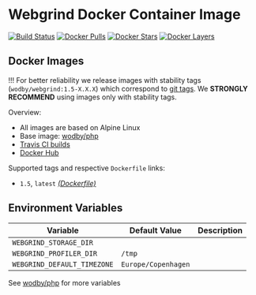 # Webgrind Docker Container Image 

[![Build Status](https://travis-ci.org/wodby/webgrind.svg?branch=master)](https://travis-ci.org/wodby/webgrind)
[![Docker Pulls](https://img.shields.io/docker/pulls/wodby/webgrind.svg)](https://hub.docker.com/r/wodby/webgrind)
[![Docker Stars](https://img.shields.io/docker/stars/wodby/webgrind.svg)](https://hub.docker.com/r/wodby/webgrind)
[![Docker Layers](https://images.microbadger.com/badges/image/wodby/webgrind.svg)](https://microbadger.com/images/wodby/webgrind)

## Docker Images

!!! For better reliability we release images with stability tags (`wodby/webgrind:1.5-X.X.X`) which correspond to [git tags](https://github.com/wodby/webgrind/releases). We **STRONGLY RECOMMEND** using images only with stability tags. 

Overview:

* All images are based on Alpine Linux
* Base image: [wodby/php](https://github.com/wodby/php)
* [Travis CI builds](https://travis-ci.org/wodby/webgrind) 
* [Docker Hub](https://hub.docker.com/r/wodby/webgrind)

Supported tags and respective `Dockerfile` links:

* `1.5`, `latest`  [_(Dockerfile)_](https://github.com/wodby/webgrind/tree/master/Dockerfile)

## Environment Variables

| Variable                    | Default Value       | Description |
| --------------------------- | ------------------- | ----------- |
| `WEBGRIND_STORAGE_DIR`      |                     |             |
| `WEBGRIND_PROFILER_DIR`     | `/tmp`              |             |
| `WEBGRIND_DEFAULT_TIMEZONE` | `Europe/Copenhagen` |             |

See [wodby/php](https://github.com/wodby/php) for more variables
